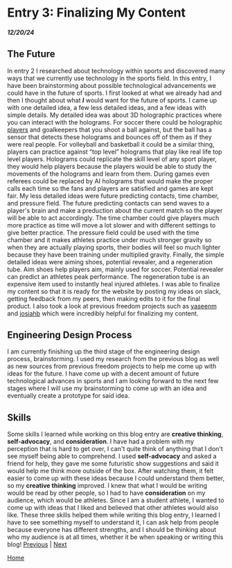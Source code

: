 # Entry 3: Finalizing My Content
##### 12/20/24

## The Future
In entry 2 I researched about technology within sports and discovered many ways that we currently use technology in the sports field. In this entry, I have been brainstorming about possible technological advancements we could have in the future of sports. I first looked at what we already had and then I thought about what **_I_** would want for the future of sports. I came up with one detailed idea, a few less detailed ideas, and a few ideas with simple details. My detailed idea was about 3D holographic practices where you can interact with the holograms. For soccer there could be holographic [players](https://as2.ftcdn.net/v2/jpg/02/72/31/49/1000_F_272314919_tuSZVX3wXLjzDhtNjPCy9wXuTpkFVpPF.jpg) and goalkeepers that you shoot a ball against, but the ball has a sensor that detects these holograms and bounces off of them as if they were real people. For volleyball and basketball it could be a similar thing, players can practice against “top level” holograms that play like real life top level players. Holograms could replicate the skill level of any sport player, they would help players because the players would be able to study the movements of the holograms and learn from them. During games even referees could be replaced by AI holograms that would make the proper calls each time so the fans and players are satisfied and games are kept fair. My less detailed ideas were future predicting contacts, time chamber, and pressure field. The future predicting contacts can send waves to a player's brain and make a preduction about the current match so the player will be able to act accordingly. The time chamber could give players much more practice as time will move a lot slower and with different settings to give better practice. The pressure field could be used with the time chamber and it makes athletes practice under much stronger gravity so when they are actually playing sports, their bodies will feel so much lighter because they have been training under multiplied gravity. Finally, the simple detailed ideas were aiming shoes, potential revealer, and a regeneration tube. Aim shoes help players aim, mainly used for soccer. Potential revealer can predict an athletes peak performance. The regeneration tube is an expensive item used to instantly heal injured athletes. I was able to finalize my content so that it is ready for the website by posting my ideas on slack, getting feedback from my peers, then making edits to it for the final product. I also took a look at previous freedom projects such as [yaseenm](https://yaseenm8161.github.io/sep10-freedom-project/#about) and [josiahb](https://josiahb7308.github.io/sep10-freedom-project/) which were incredibly helpful for finalizing my content.

## Engineering Design Process
I am currently finishing up the third stage of the engineering design process, brainstorming. I used my research from the previous blog as well as new sources from previous freedom projects to help me come up with ideas for the future. I have come up with a decent amount of future technological advances in sports and I am looking forward to the next few stages where I will use my brainstorming to come up with an idea and eventually create a prototype for said idea.

## Skills
Some skills I learned while working on this blog entry are **creative thinking**, **self-advocacy**, and **consideration**. I have had a problem with my perception that is hard to get over, I can't quite think of anything that I don't see myself being able to comprehend. I used **self-advocacy** and asked a friend for help, they gave me some futuristic show suggestions and said it would help me think more outside of the box. After watching them, it felt easier to come up with these ideas because I could understand them better, so my **creative thinking** improved. I knew that what I would be writing would be read by other people, so I had to have **consideration** on my audience, which would be athletes. Since I am a student athlete, I wanted to come up with ideas that I liked and believed that other athletes would also like. These three skills helped them while writing this blog entry, I learned I have to see something myself to understand it, I can ask help from people because everyone has different strengths, and I should be thinking about who my audience is at all times, whether it be when speaking or writing this blog!
[Previous](entry02.md) | [Next](entry04.md)

[Home](../README.md)
